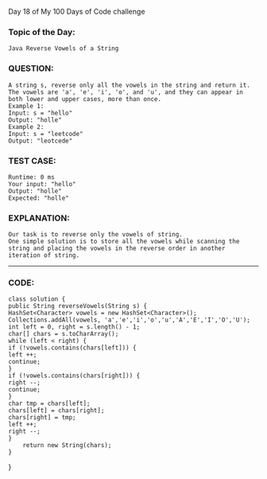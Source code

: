 Day 18 of My 100 Days of Code challenge
### Topic of the Day: 
    Java Reverse Vowels of a String
### QUESTION: 
    A string s, reverse only all the vowels in the string and return it. 
    The vowels are 'a', 'e', 'i', 'o', and 'u', and they can appear in both lower and upper cases, more than once.
    Example 1:
    Input: s = "hello"
    Output: "holle"
    Example 2:
    Input: s = "leetcode"
    Output: "leotcede"
### TEST CASE: 
    Runtime: 0 ms
    Your input: "hello"
    Output: "holle" 
    Expected: "holle"

### EXPLANATION:
    Our task is to reverse only the vowels of string. 
    One simple solution is to store all the vowels while scanning the string and placing the vowels in the reverse order in another iteration of string.
__________________________________________________________________________________________________________________________________________________________________
### CODE:
    class solution {
    public String reverseVowels(String s) {
    HashSet<Character> vowels = new HashSet<Character>();
    Collections.addAll(vowels, 'a','e','i','o','u','A','E','I','O','U');
    int left = 0, right = s.length() - 1;
    char[] chars = s.toCharArray();
    while (left < right) {
    if (!vowels.contains(chars[left])) {
    left ++;
    continue;
    }
    if (!vowels.contains(chars[right])) {
    right --;
    continue;
    }
    char tmp = chars[left];
    chars[left] = chars[right];
    chars[right] = tmp;
    left ++;
    right --;
    }
        return new String(chars);
    }
}
